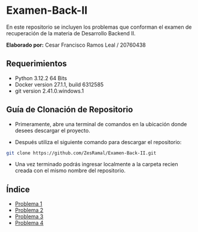 # Examen-Back-II

En este repositorio se incluyen los problemas que conforman el examen de recuperación de la materia de Desarrollo Backend II.

**Elaborado por:** Cesar Francisco Ramos Leal / 20760438

## Requerimientos

- Python 3.12.2 64 Bits
- Docker version 27.1.1, build 6312585
- git version 2.41.0.windows.1

## Guía de Clonación de Repositorio

- Primeramente, abre una terminal de comandos en la ubicación donde desees descargar el proyecto.

- Después utiliza el siguiente comando para descargar el repositorio:

```bash
git clone https://github.com/ZesRamal/Examen-Back-II.git
```

- Una vez terminado podrás ingresar localmente a la carpeta recien creada con el mismo nombre del repositorio.

## Índice

- [Problema 1](Problema1/)
- [Problema 2](Problema2/)
- [Problema 3](Problema3/)
- [Problema 4](Problema4/)
